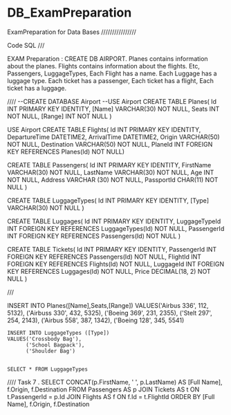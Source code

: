 # DB_ExamPreparation
ExamPreparation for Data Bases
////////////////


Code SQL ///


EXAM Preparation :
CREATE DB AIRPORT.
Planes contains information about the planes.
Flights contains information about the flights. Etc, Passengers, LuggageTypes, 
Each Flight has a name. Each Luggage has a luggage type. 
Each ticket has a passenger, 
Each ticket has a flight, Each ticket has a luggage.

////
--CREATE DATABASE Airport
--USE Airport
CREATE TABLE Planes(
Id INT PRIMARY KEY IDENTITY,
[Name] VARCHAR(30) NOT NULL, 
Seats INT NOT NULL, 
[Range] INT NOT NULL
)

USE Airport
CREATE TABLE Flights(
Id INT PRIMARY KEY IDENTITY,
DepartureTime DATETIME2,
ArrivalTime DATETIME2,
Origin VARCHAR(50) NOT NULL,
Destination VARCHAR(50) NOT NULL,
PlaneId INT FOREIGN KEY REFERENCES Planes(Id) NOT NULL)


CREATE TABLE Passengers(
Id INT PRIMARY KEY IDENTITY,
FirstName VARCHAR(30) NOT NULL,
LastName VARCHAR(30) NOT NULL,
Age INT NOT NULL, 
Address VARCHAR (30) NOT NULL, 
PassportId CHAR(11) NOT NULL
)

CREATE TABLE LuggageTypes(
Id INT PRIMARY KEY IDENTITY, 
[Type] VARCHAR(30) NOT NULL
)


CREATE TABLE Luggages(
Id INT PRIMARY KEY IDENTITY,
LuggageTypeId INT FOREIGN KEY REFERENCES LuggageTypes(Id) NOT NULL,
PassengerId INT FOREIGN KEY REFERENCES Passengers(Id) NOT NULL
)

CREATE TABLE Tickets(
 Id INT PRIMARY KEY IDENTITY,
 PassengerId INT FOREIGN KEY REFERENCES Passengers(Id) NOT NULL,
 FlightId INT FOREIGN KEY REFERENCES Flights(Id) NOT NULL,
 LuggageId INT FOREIGN KEY REFERENCES Luggages(Id) NOT NULL,
 Price DECIMAL(18, 2) NOT NULL
)

///



INSERT INTO Planes([Name],Seats,[Range])
VALUES('Airbus 336', 112, 5132),
        ('Airbuss 330', 432, 5325),
		('Boeing 369', 231, 2355),
        ('Stelt 297', 254, 2143),
		('Airbus 558', 387, 1342),
		('Boeing 128', 345, 5541)



	INSERT INTO LuggageTypes ([Type]) 
	VALUES('Crossbody Bag'),
		  ('School Bagpack'),
		  ('Shoulder Bag')


	SELECT * FROM LuggageTypes

////
Task 7 .
  SELECT  CONCAT(p.FirstName, ' ', p.LastName) AS [Full Name],
          f.Origin,
	      f.Destination
    FROM Passengers AS p
    JOIN Tickets AS t ON t.PassengerId = p.Id
    JOIN Flights AS f ON f.Id = t.FlightId
ORDER BY [Full Name], f.Origin, f.Destination
